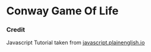 # Conway Game Of Life

### Credit
Javascript Tutorial taken from [javascript.plainenglish.io](https://javascript.plainenglish.io/the-game-of-life-using-javascript-fc1aaec8274f)
